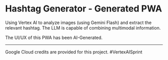 # Hashtag Generator - Generated PWA

Using Vertex AI to analyze images (using Gemini Flash) and extract the relevant hashtag.
The LLM is capable of combining multimodal information.

The UI/UX of this PWA has been AI-Generated.

---
Google Cloud credits are provided for this project. #VertexAISprint
